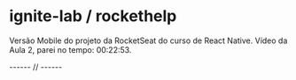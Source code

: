 # ignite-lab / rockethelp

Versão Mobile do projeto da RocketSeat do curso de React Native.
Vídeo da Aula 2, parei no tempo: 00:22:53.

------ // ------